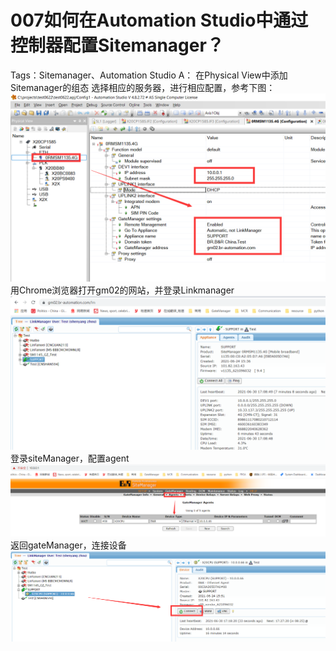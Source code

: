 # 007如何在Automation Studio中通过控制器配置Sitemanager？
Tags：Sitemanager、Automation Studio
A： 
在Physical View中添加Sitemanager的组态
选择相应的服务器，进行相应配置，参考下图：
![Img](./FILES/007如何在Automation%20Studio中通过控制器配置Sitemanager？.md/img-20220530013943.png)
用Chrome浏览器打开gm02的网站，并登录Linkmanager
![Img](./FILES/007如何在Automation%20Studio中通过控制器配置Sitemanager？.md/img-20220530013955.png)
登录siteManager，配置agent
![Img](./FILES/007如何在Automation%20Studio中通过控制器配置Sitemanager？.md/img-20220530014003.png)
返回gateManager，连接设备
![Img](./FILES/007如何在Automation%20Studio中通过控制器配置Sitemanager？.md/img-20220530014012.png)
